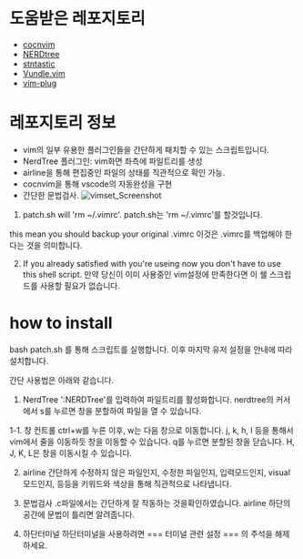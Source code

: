 # 도움받은 레포지토리
+ [cocnvim](https://github.com/neoclide/coc.nvim)
+ [NERDtree](https://github.com/preservim/nerdtree)
+ [stntastic](https://github.com/vim-syntastic/syntastic)
+ [Vundle.vim](https://github.com/VundleVim/Vundle.vim)
+ [vim-plug](https://github.com/junegunn/vim-plug)

# 레포지토리 정보
+ vim의 일부 유용한 플러그인들을 간단하게 패치할 수 있는 스크립트입니다.
+ NerdTree 플러그인: vim화면 좌측에 파일트리를 생성
+ airline을 통해 편집중인 파일의 상태를 직관적으로 확인 가능.
+ cocnvim을 통해 vscode의 자동완성을 구현
+ 간단한 문법검사.
![vimset_Screenshot](https://github.com/hoysong/songbird_vim/blob/main/example.png)

1. patch.sh will 'rm ~/.vimrc'.
patch.sh는 'rm ~/.vimrc'를 할것입니다.

this mean you should backup your original .vimrc
이것은 .vimrc를 백업해야 한다는 것을 의미합니다.

2. If you already satisfied with you're useing now you don't have to use this shell script.
만약 당신이 이미 사용중인 vim설정에 만족한다면 이 쉘 스크립드를 사용할 필요가 없습니다.

# how to install
bash patch.sh 를 통해 스크립트를 실행합니다.
이후 마지막 유저 설정을 안내에 따라 설치합니다.

간단 사용법은 아래와 같습니다.
1. NerdTree
':NERDTree'를 입력하여 파일트리를 활성화합니다.
nerdtree의 커서에서 s를 누르면 창을 분할하여 파일을 열 수 있습니다.

1-1. 창 컨트롤
ctrl+w를 누른 이후,
	w는 다음 창으로 이동합니다.
	j, k, h, l 등을 통해서 vim에서 줄을 이동하듯 창을 이동할 수 있습니다.
	q를 누르면 분할된 창을 닫습니다.
	H, J, K, L은 창을 이동시킬 수 있습니다.

2. airline
간단하게
	수정하지 않은 파일인지,
	수정한 파일인지,
	입력모드인지,
	visual모드인지,
	등등을 키워드와 색상을 통해 직관적으로 나타냅니다.

3. 문법검사
.c파일에서는 간단하게 잘 작동하는 것을확인하였습니다.
airline 하단의 공간에 문법이 틀리면 알려줍니다.

4. 하단터미널
하단터미널을 사용하려면 === 터미널 관련 설정 === 의 주석을 해제하세요.
